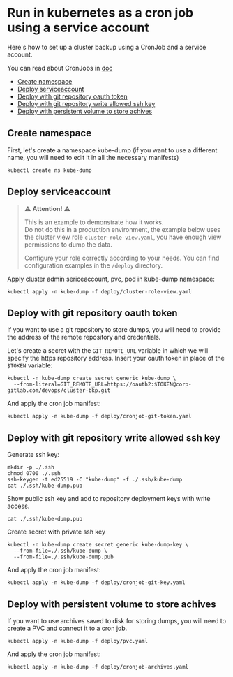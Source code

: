 # Run in kubernetes as a cron job using a service account <!-- omit in toc -->

Here's how to set up a cluster backup using a CronJob and a service account.

You can read about CronJobs in [doc](https://kubernetes.io/docs/concepts/workloads/controllers/cron-jobs/)

* [Create namespace](#create-namespace)
* [Deploy serviceaccount](#deploy-serviceaccount)
* [Deploy with git repository oauth token](#deploy-with-git-repository-oauth-token)
* [Deploy with git repository write allowed ssh key](#deploy-with-git-repository-write-allowed-ssh-key)
* [Deploy with persistent volume to store achives](#deploy-with-persistent-volume-to-store-achives)

## Create namespace

First, let's create a namespace kube-dump (if you want to use a different name,
you will need to edit it in all the necessary manifests) 

```shell
kubectl create ns kube-dump
```

## Deploy serviceaccount

> ⚠️ **Attention!** ⚠️
> 
> This is an example to demonstrate how it works.  
> Do not do this in a production environment,
> the example below uses the cluster view role `cluster-role-view.yaml`,
> you have enough view permissions to dump the data.
> 
> Configure your role correctly according to your needs.
> You can find configuration examples in the `/deploy` directory.

Apply cluster admin sericeaccount, pvc, pod in kube-dump namespace:

```shell
kubectl apply -n kube-dump -f deploy/cluster-role-view.yaml
```

## Deploy with git repository oauth token

If you want to use a git repository to store dumps, you will need to provide the
address of the remote repository and credentials.

Let's create a secret with the `GIT_REMOTE_URL` variable in which we will
specify the https repository address. Insert your oauth token in place of the
`$TOKEN` variable:

```shell
kubectl -n kube-dump create secret generic kube-dump \
  --from-literal=GIT_REMOTE_URL=https://oauth2:$TOKEN@corp-gitlab.com/devops/cluster-bkp.git
```

And apply the cron job manifest:

```shell
kubectl apply -n kube-dump -f deploy/cronjob-git-token.yaml
```

## Deploy with git repository write allowed ssh key

Generate ssh key:

```shell
mkdir -p ./.ssh
chmod 0700 ./.ssh
ssh-keygen -t ed25519 -C "kube-dump" -f ./.ssh/kube-dump
cat ./.ssh/kube-dump.pub
```

Show public ssh key and add to repository deployment keys with write access.

```shell
cat ./.ssh/kube-dump.pub
```

Create secret with private ssh key

```shell
kubectl -n kube-dump create secret generic kube-dump-key \
  --from-file=./.ssh/kube-dump \
  --from-file=./.ssh/kube-dump.pub
```

And apply the cron job manifest:

```shell
kubectl apply -n kube-dump -f deploy/cronjob-git-key.yaml
```

## Deploy with persistent volume to store achives

If you want to use archives saved to disk for storing dumps,
you will need to create a PVC and connect it to a cron job.

```shell
kubectl apply -n kube-dump -f deploy/pvc.yaml
```

And apply the cron job manifest:

```shell
kubectl apply -n kube-dump -f deploy/cronjob-archives.yaml
```

